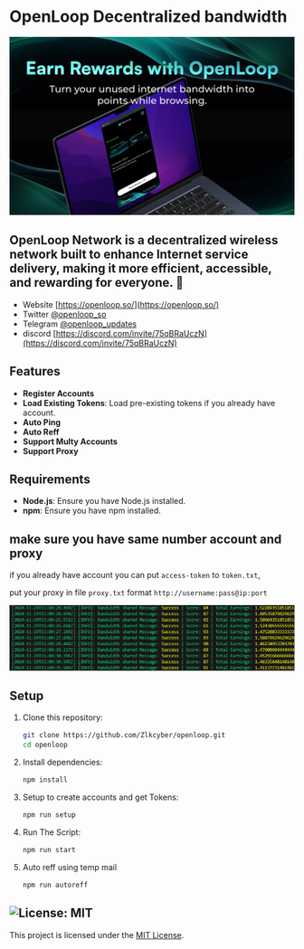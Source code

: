 # OpenLoop Decentralized bandwidth

![banner](image.png)

## OpenLoop Network is a decentralized wireless network built to enhance Internet service delivery, making it more efficient, accessible, and rewarding for everyone. 🤩

- Website [https://openloop.so/](https://openloop.so/)
- Twitter [@openloop_so](https://x.com/openloop_so)
- Telegram [@openloop_updates](https://t.me/openloop_updates)
- discord [https://discord.com/invite/75qBRaUczN](https://discord.com/invite/75qBRaUczN)

## **Features**

- **Register Accounts**
- **Load Existing Tokens**: Load pre-existing tokens if you already have account.
- **Auto Ping**
- **Auto Reff**
- **Support Multy Accounts**
- **Support Proxy**

## **Requirements**

- **Node.js**: Ensure you have Node.js installed.
- **npm**: Ensure you have npm installed.

## **make sure you have same number account and proxy**

if you already have account you can put `access-token` to `token.txt`,

put your proxy in file `proxy.txt` format `http://username:pass@ip:port`

![intro](image-1.png)

## Setup

1. Clone this repository:
   ```bash
   git clone https://github.com/Zlkcyber/openloop.git
   cd openloop
   ```
2. Install dependencies:
   ```bash
   npm install
   ```
3. Setup to create accounts and get Tokens:
   ```bash
   npm run setup
   ```
4. Run The Script:
   ```bash
   npm run start
   ```
5. Auto reff using temp mail
   ```bash
   npm run autoreff
   ```

## ![License: MIT](https://img.shields.io/badge/License-MIT-yellow.svg)

This project is licensed under the [MIT License](LICENSE).
